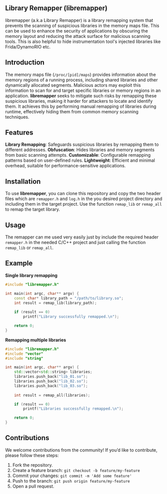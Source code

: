 ## Library Remapper (libremapper) 
libremapper (a.k.a Library Remapper) is a library remapping system that prevents the scanning of suspicious libraries in the memory maps file. This can be used to enhance the security of applications by obscuring the memory layout and reducing the attack surface for malicious scanning tools. This is also helpful to hide instrumentation tool's injected libraries like Frida/DynamoRIO etc.
 
 ## Introduction 
 The memory maps file (`/proc/[pid]/maps`) provides information about the memory regions of a running process, including shared libraries and other dynamically allocated segments. Malicious actors may exploit this information to scan for and target specific libraries or memory regions in an application. **libremapper** seeks to mitigate such risks by remapping these suspicious libraries, making it harder for attackers to locate and identify them. It achieves this by performing manual remapping of libraries during runtime, effectively hiding them from common memory scanning techniques. 
 
 ## Features 
**Library Remapping**: Safeguards suspicious libraries by remapping them to different addresses. 
**Obfuscation**: Hides libraries and memory segments from basic scanning attempts.
**Customizable**: Configurable remapping patterns based on user-defined rules.
**Lightweight**: Efficient and minimal overhead, suitable for performance-sensitive applications. 

## Installation
To use **libremapper**, you can clone this repository and copy the two header files which are `remapper.h` and `log.h` in the you desired project directory and including them in the target project. Use the function `remap_lib` or `remap_all` to remap the target library.

## Usage
The remapper can me used very easily just by include the required header `remapper.h` in the needed C/C++ project and just calling the function `remap_lib` or `remap_all`.

## Example
**Single library remapping**
```cpp
#include "libremapper.h" 

int main(int argc, char** argv) { 
	const char* library_path = "/path/to/library.so"; 
	int result = remap_lib(library_path); 
	
	if (result == 0)
		printf("Library successfully remapped.\n"); 

	return 0; 
}
```

**Remapping multiple libraries**
```cpp
#include "libremapper.h" 
#include "vector"
#include "string"

int main(int argc, char** argv) { 
	std::vector<std::string> libraries;
	libraries.push_back("lib_01.so");
	libraries.push_back("lib_02.so");
	libraries.push_back("lib_03.so");
	
	int result = remap_all(libraries); 

	if (result == 0)
		printf("Libraries successfully remapped.\n"); 

	return 0; 
}
```

## Contributions
We welcome contributions from the community! If you’d like to contribute, please follow these steps:
1.  Fork the repository.
2.  Create a feature branch: `git checkout -b feature/my-feature`
3.  Commit your changes: `git commit -m 'Add some feature'`
4.  Push to the branch: `git push origin feature/my-feature`
5.  Open a pull request.
